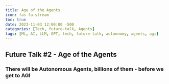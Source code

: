 ```yaml
---
title: Age of the Agents
icon: fas fa-stream
toc: true
date: 2023-11-03 12:00:00 -500
categories: [Tech, future-talk, Agents]
tags: [ML, AI, LLM, GPT, tech, future-talk, autonnomy, agents, agi]
---
```


## Future Talk #2 - Age of the Agents

### There will be Autonomous Agents, billions of them - before we get to AGI
